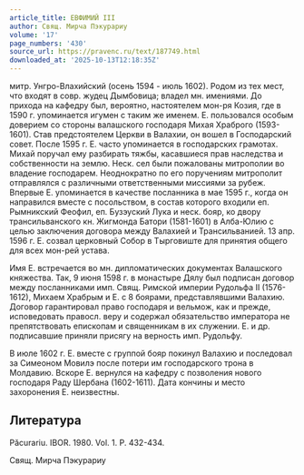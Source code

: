 ```yaml
---
article_title: ЕВФИМИЙ III
author: Свящ. Мирча Пэкурариу
volume: '17'
page_numbers: '430'
source_url: https://pravenc.ru/text/187749.html
downloaded_at: '2025-10-13T12:18:35Z'
---
```


митр. Унгро-Влахийский (осень 1594 - июль 1602). Родом из тех мест, что входят в совр. жудец Дымбовица; владел мн. имениями. До прихода на кафедру был, вероятно, настоятелем мон-ря Козия, где в 1590 г. упоминается игумен с таким же именем. Е. пользовался особым доверием со стороны валашского господаря Михая Храброго (1593-1601). Став предстоятелем Церкви в Валахии, он вошел в Господарский совет. После 1595 г. Е. часто упоминается в господарских грамотах. Михай поручал ему разбирать тяжбы, касавшиеся прав наследства и собственности на землю. Неск. сел были пожалованы митрополии во владение господарем. Неоднократно по его поручениям митрополит отправлялся с различными ответственными миссиями за рубеж. Впервые Е. упоминается в качестве посланника в мае 1595 г., когда он направился вместе с посольством, в состав которого входили еп. Рымникский Феофил, еп. Бузэуский Лука и неск. бояр, ко двору трансильванского кн. Жигмонда Батори (1581-1601) в Алба-Юлию с целью заключения договора между Валахией и Трансильванией. 13 апр. 1596 г. Е. созвал церковный Собор в Тырговиште для принятия общего для всех мон-рей устава.

Имя Е. встречается во мн. дипломатических документах Валашского княжества. Так, 9 июня 1598 г. в монастыре Дялу был подписан договор между посланниками имп. Свящ. Римской империи Рудольфа II (1576-1612), Михаем Храбрым и Е. с 8 боярами, представлявшими Валахию. Договор гарантировал право господаря и вельмож, как и прежде, исповедовать правосл. веру и содержал обязательство императора не препятствовать епископам и священникам в их служении. Е. и др. подписавшие приняли присягу на верность имп. Рудольфу.

В июле 1602 г. Е. вместе с группой бояр покинул Валахию и последовал за Симеоном Мовилэ после потери им господарского трона в Молдавию. Вскоре Е. вернулся на кафедру с позволения нового господаря Раду Шербана (1602-1611). Дата кончины и место захоронения Е. неизвестны.

## Литература

Păcurariu. IBOR. 1980. Vol. 1. P. 432-434.

Свящ. Мирча Пэкурариу

